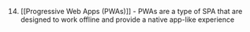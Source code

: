 14. [[Progressive Web Apps (PWAs)]] - PWAs are a type of SPA that are designed to work offline and provide a native app-like experience